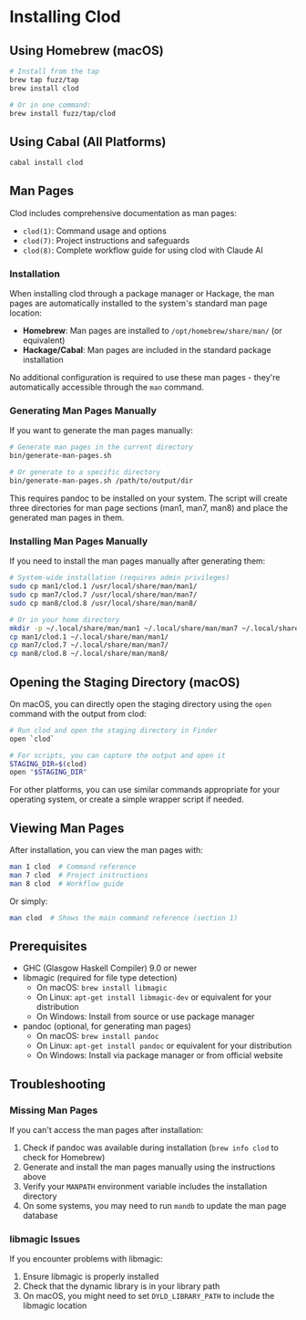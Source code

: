 # Installing Clod

## Using Homebrew (macOS)

```bash
# Install from the tap
brew tap fuzz/tap
brew install clod

# Or in one command:
brew install fuzz/tap/clod
```

## Using Cabal (All Platforms)

```bash
cabal install clod
```

## Man Pages

Clod includes comprehensive documentation as man pages:

- `clod(1)`: Command usage and options
- `clod(7)`: Project instructions and safeguards
- `clod(8)`: Complete workflow guide for using clod with Claude AI

### Installation

When installing clod through a package manager or Hackage, the man pages are automatically installed to the system's standard man page location:

- **Homebrew**: Man pages are installed to `/opt/homebrew/share/man/` (or equivalent)
- **Hackage/Cabal**: Man pages are included in the standard package installation

No additional configuration is required to use these man pages - they're automatically accessible through the `man` command.

### Generating Man Pages Manually

If you want to generate the man pages manually:

```bash
# Generate man pages in the current directory
bin/generate-man-pages.sh

# Or generate to a specific directory
bin/generate-man-pages.sh /path/to/output/dir
```

This requires pandoc to be installed on your system. The script will create three directories for man page sections (man1, man7, man8) and place the generated man pages in them.

### Installing Man Pages Manually

If you need to install the man pages manually after generating them:

```bash
# System-wide installation (requires admin privileges)
sudo cp man1/clod.1 /usr/local/share/man/man1/
sudo cp man7/clod.7 /usr/local/share/man/man7/
sudo cp man8/clod.8 /usr/local/share/man/man8/

# Or in your home directory
mkdir -p ~/.local/share/man/man1 ~/.local/share/man/man7 ~/.local/share/man/man8
cp man1/clod.1 ~/.local/share/man/man1/
cp man7/clod.7 ~/.local/share/man/man7/
cp man8/clod.8 ~/.local/share/man/man8/
```

## Opening the Staging Directory (macOS)

On macOS, you can directly open the staging directory using the `open` command with the output from clod:

```bash
# Run clod and open the staging directory in Finder
open `clod`

# For scripts, you can capture the output and open it
STAGING_DIR=$(clod)
open "$STAGING_DIR"
```

For other platforms, you can use similar commands appropriate for your operating system, or create a simple wrapper script if needed.

## Viewing Man Pages

After installation, you can view the man pages with:

```bash
man 1 clod  # Command reference
man 7 clod  # Project instructions
man 8 clod  # Workflow guide
```

Or simply:

```bash
man clod  # Shows the main command reference (section 1)
```

## Prerequisites

- GHC (Glasgow Haskell Compiler) 9.0 or newer
- libmagic (required for file type detection)
  - On macOS: `brew install libmagic`
  - On Linux: `apt-get install libmagic-dev` or equivalent for your distribution
  - On Windows: Install from source or use package manager
- pandoc (optional, for generating man pages)
  - On macOS: `brew install pandoc`
  - On Linux: `apt-get install pandoc` or equivalent for your distribution
  - On Windows: Install via package manager or from official website

## Troubleshooting

### Missing Man Pages

If you can't access the man pages after installation:

1. Check if pandoc was available during installation (`brew info clod` to check for Homebrew)
2. Generate and install the man pages manually using the instructions above
3. Verify your `MANPATH` environment variable includes the installation directory
4. On some systems, you may need to run `mandb` to update the man page database

### libmagic Issues

If you encounter problems with libmagic:

1. Ensure libmagic is properly installed
2. Check that the dynamic library is in your library path
3. On macOS, you might need to set `DYLD_LIBRARY_PATH` to include the libmagic location
